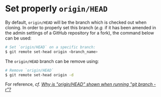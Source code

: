 # Set properly `origin/HEAD`

By default, `origin/HEAD` will be the branch which is checked out when cloning. In order to properly set this branch (_e.g._ if it has been amended in the admin settings of a GitHub repository for a fork), the command below can be used:

```bash
# Set `origin/HEAD` on a specific branch:
$ git remote set-head origin <branch_name>
```

The `origin/HEAD` branch can be remove using:

```bash
# Remove `origin/HEAD`
$ git remote set-head origin -d
```

For reference, _cf._ [_Why is "origin/HEAD" shown when running "git branch -r"?_](https://stackoverflow.com/a/6838756)
